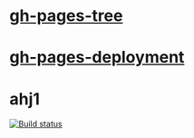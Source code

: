 # [gh-pages-tree](https://github.com/Svetlana-Kutyeva1974/ahj1/tree/gh-pages)
# [gh-pages-deployment](https://svetlana-kutyeva1974.github.io/ahj1/) 
# ahj1
[![Build status](https://ci.appveyor.com/api/projects/status/ptx0s3yupr90icto?svg=true)](https://ci.appveyor.com/project/Svetlana-Kutyeva1974/ahj1)
